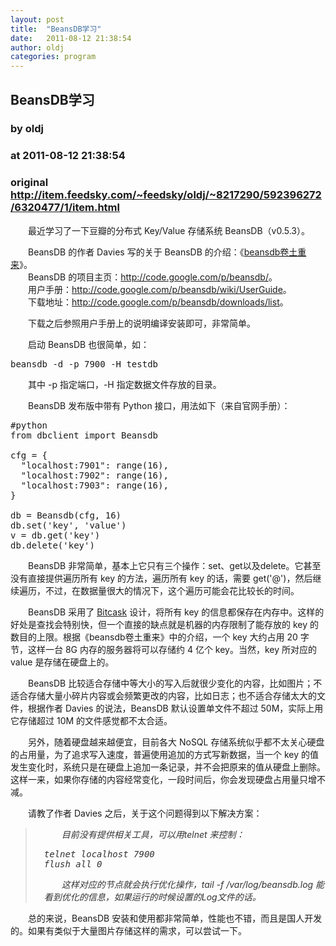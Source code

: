 ```yaml
---
layout: post
title:  "BeansDB学习"
date:   2011-08-12 21:38:54
author: oldj
categories: program
---
```


## BeansDB学习
### by oldj
### at 2011-08-12 21:38:54
### original <http://item.feedsky.com/~feedsky/oldj/~8217290/592396272/6320477/1/item.html>

<p>　　最近学习了一下豆瓣的分布式 Key/Value 存储系统 BeansDB（v0.5.3）。</p>

<p>　　BeansDB 的作者 Davies 写的关于 BeansDB 的介绍：《<a href="http://www.douban.com/note/122507891/">beansdb卷土重来</a>》。<br>
　　BeansDB 的项目主页：<a href="http://code.google.com/p/beansdb/">http://code.google.com/p/beansdb/</a>。<br>
　　用户手册：<a href="http://code.google.com/p/beansdb/wiki/UserGuide">http://code.google.com/p/beansdb/wiki/UserGuide</a>。<br>
　　下载地址：<a href="http://code.google.com/p/beansdb/downloads/list">http://code.google.com/p/beansdb/downloads/list</a>。</p>

<p>　　下载之后参照用户手册上的说明编译安装即可，非常简单。</p>

<p>　　启动 BeansDB 也很简单，如：</p>

<pre>
beansdb -d -p 7900 -H testdb
</pre>

<p>　　其中 -p 指定端口，-H 指定数据文件存放的目录。</p>

<p>　　BeansDB 发布版中带有 Python 接口，用法如下（来自官网手册）：</p>

<pre>
#python
from dbclient import Beansdb

cfg = {
  "localhost:7901": range(16),
  "localhost:7902": range(16),
  "localhost:7903": range(16),
}

db = Beansdb(cfg, 16)
db.set('key', 'value')
v = db.get('key')
db.delete('key')
</pre>


<p>　　BeansDB 非常简单，基本上它只有三个操作：set、get以及delete。它甚至没有直接提供遍历所有 key 的方法，遍历所有 key 的话，需要 get('@')，然后继续遍历，不过，在数据量很大的情况下，这个遍历可能会花比较长的时间。</p>

<p>　　BeansDB 采用了 <a href="http://downloads.basho.com/papers/bitcask-intro.pdf">Bitcask</a> 设计，将所有 key 的信息都保存在内存中。这样的好处是查找会特别快，但一个直接的缺点就是机器的内存限制了能存放的 key 的数目的上限。根据《beansdb卷土重来》中的介绍，一个 key 大约占用 20 字节，这样一台 8G 内存的服务器将可以存储约 4 亿个 key。当然，key 所对应的 value 是存储在硬盘上的。</p>

<p>　　BeansDB 比较适合存储中等大小的写入后就很少变化的内容，比如图片；不适合存储大量小碎片内容或会频繁更改的内容，比如日志；也不适合存储太大的文件，根据作者 Davies 的说法，BeansDB 默认设置单文件不超过 50M，实际上用它存储超过 10M 的文件感觉都不太合适。</p>

<p>　　另外，随着硬盘越来越便宜，目前各大 NoSQL 存储系统似乎都不太关心硬盘的占用量，为了追求写入速度，普遍使用追加的方式写新数据，当一个 key 的值发生变化时，系统只是在硬盘上追加一条记录，并不会把原来的值从硬盘上删除。这样一来，如果你存储的内容经常变化，一段时间后，你会发现硬盘占用量只增不减。</p>

<p>　　请教了作者 Davies 之后，关于这个问题得到以下解决方案：</p>

<blockquote style="font-style:italic;color:#333;padding-left:2em">
<p>　　目前没有提供相关工具，可以用telnet 来控制：</p>

<pre>
telnet localhost 7900
flush_all 0
</pre>

<p>　　这样对应的节点就会执行优化操作，tail -f /var/log/beansdb.log 能看到优化的信息，如果运行的时候设置的Log文件的话。</p>
</blockquote>

<p>　　总的来说，BeansDB 安装和使用都非常简单，性能也不错，而且是国人开发的。如果有类似于大量图片存储这样的需求，可以尝试一下。</p><img src="http://www1.feedsky.com/t1/592396272/oldj/feedsky/s.gif?r=http://item.feedsky.com/~feedsky/oldj/~8217290/592396272/6320477/1/item.html" border="0" height="0" width="0">